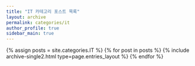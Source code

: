 ```yaml
---
title: "IT 카테고리 포스트 목록"
layout: archive
permalink: categories/it
author_profile: true
sidebar_main: true
---
```



{% assign posts = site.categories.IT %}
{% for post in posts %} {% include archive-single2.html type=page.entries_layout %} {% endfor %}
